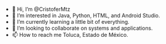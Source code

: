 - 👋 Hi, I’m @CristoferMtz
- 👀 I’m interested in Java, Python, HTML, and Android Studio.
- 🌱 I’m currently learning a little bit of everything.
- 💞️ I’m looking to collaborate on systems and applications.
- 📫 How to reach me Toluca, Estado de México.

<!---
CristoferMtz/CristoferMtz is a ✨ special ✨ repository because its `README.md` (this file) appears on your GitHub profile.
You can click the Preview link to take a look at your changes.
--->
